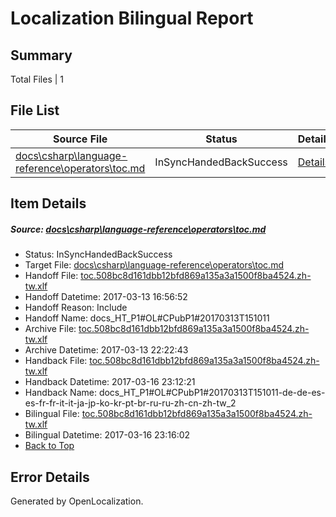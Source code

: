 # <a name='report-top'></a> Localization Bilingual Report

## Summary
 Total Files | 1

## File List
 Source File | Status | Details 
 ----------- | ------ | ------- 
 [docs\csharp\language-reference\operators\toc.md](https://github.com/dotnet/docs/blob/a06bd2a17f1d6c7308fa6337c866c1ca2e7281c0/docs/csharp/language-reference/operators/toc.md) | InSyncHandedBackSuccess | [Details](#d15667bd55e69fd822684df9a81cc2c996ca039f880)

## Item Details
##### <a name='d15667bd55e69fd822684df9a81cc2c996ca039f880'></a> Source: [docs\csharp\language-reference\operators\toc.md](https://github.com/dotnet/docs/blob/a06bd2a17f1d6c7308fa6337c866c1ca2e7281c0/docs/csharp/language-reference/operators/toc.md)
* Status: InSyncHandedBackSuccess
* Target File: [docs\csharp\language-reference\operators\toc.md](https://github.com/dotnet/docs.zh-tw/blob/2ccce8bbf8201b88bdf4380e4c543f16b2e84eaf/docs/csharp/language-reference/operators/toc.md)
* Handoff File: [toc.508bc8d161dbb12bfd869a135a3a1500f8ba4524.zh-tw.xlf](https://github.com/dotnet/docs.handoff/blob/50d54dfe7a77be87f80d7b4887cfe5783ffcbff1/ol-handoff/dotnet/docs.zh-tw/master/p1-ht/toc.508bc8d161dbb12bfd869a135a3a1500f8ba4524.zh-tw.xlf)
* Handoff Datetime: 2017-03-13 16:56:52
* Handoff Reason: Include
* Handoff Name: docs_HT_P1#OL#CPubP1#20170313T151011
* Archive File: [toc.508bc8d161dbb12bfd869a135a3a1500f8ba4524.zh-tw.xlf](https://github.com/dotnet/docs.handoff/blob/20e94a136a0a37f61645a4e664db0b4cc8d98aa9/ol-archive/dotnet/docs.zh-tw/master/p1-ht/toc.508bc8d161dbb12bfd869a135a3a1500f8ba4524.zh-tw.xlf)
* Archive Datetime: 2017-03-13 22:22:43
* Handback File: [toc.508bc8d161dbb12bfd869a135a3a1500f8ba4524.zh-tw.xlf](https://github.com/dotnet/docs.handback/blob/796c8fb01a7e1ae4a0b2a6ba5b69ab7bcbae4ea9/ol-handback/dotnet/docs.zh-tw/master/p1-ht/toc.508bc8d161dbb12bfd869a135a3a1500f8ba4524.zh-tw.xlf)
* Handback Datetime: 2017-03-16 23:12:21
* Handback Name: docs_HT_P1#OL#CPubP1#20170313T151011-de-de-es-es-fr-fr-it-it-ja-jp-ko-kr-pt-br-ru-ru-zh-cn-zh-tw_2
* Bilingual File: [toc.508bc8d161dbb12bfd869a135a3a1500f8ba4524.zh-tw.xlf](https://github.com/dotnet/docs.handback/blob/796c8fb01a7e1ae4a0b2a6ba5b69ab7bcbae4ea9/ol-handback/dotnet/docs.zh-tw/master/p1-ht/toc.508bc8d161dbb12bfd869a135a3a1500f8ba4524.zh-tw.xlf)
* Bilingual Datetime: 2017-03-16 23:16:02
* [Back to Top](#report-top)


## Error Details

Generated by OpenLocalization.
